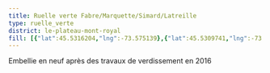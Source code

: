 ```yaml
---
title: Ruelle verte Fabre/Marquette/Simard/Latreille
type: ruelle_verte
district: le-plateau-mont-royal
fill: [{"lat":45.5316204,"lng":-73.575139},{"lat":45.5309741,"lng":-73.5737872}]
---
```


Embellie en neuf après des travaux de verdissement en 2016